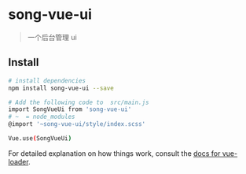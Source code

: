 # song-vue-ui

> 一个后台管理 ui

## Install

```bash
# install dependencies
npm install song-vue-ui --save

# Add the following code to  src/main.js
import SongVueUi from 'song-vue-ui'
# ~  = node_modules
@import '~song-vue-ui/style/index.scss'

Vue.use(SongVueUi)

```

For detailed explanation on how things work, consult the [docs for vue-loader](http://vuejs.github.io/vue-loader).
